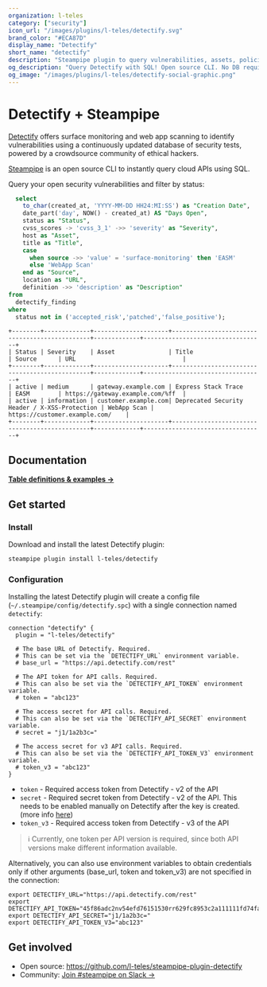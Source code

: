 ```yaml
---
organization: l-teles
category: ["security"]
icon_url: "/images/plugins/l-teles/detectify.svg"
brand_color: "#ECA87D"
display_name: "Detectify"
short_name: "detectify"
description: "Steampipe plugin to query vulnerabilities, assets, policies, IP addresses, technologies and members from Detectify."
og_description: "Query Detectify with SQL! Open source CLI. No DB required."
og_image: "/images/plugins/l-teles/detectify-social-graphic.png"
---
```


# Detectify + Steampipe

[Detectify](https://detectify.com/) offers surface monitoring and web app scanning to identify vulnerabilities using a continuously updated database of security tests, powered by a crowdsource community of ethical hackers.

[Steampipe](https://steampipe.io) is an open source CLI to instantly query cloud APIs using SQL.

Query your open security vulnerabilities and filter by status:

```sql
  select
    to_char(created_at, 'YYYY-MM-DD HH24:MI:SS') as "Creation Date",
    date_part('day', NOW() - created_at) AS "Days Open",
    status as "Status",
    cvss_scores -> 'cvss_3_1' ->> 'severity' as "Severity",
    host as "Asset",
    title as "Title",
    case
      when source ->> 'value' = 'surface-monitoring' then 'EASM'
      else 'WebApp Scan'
    end as "Source",
    location as "URL",
    definition ->> 'description' as "Description"
from
  detectify_finding
where
  status not in ('accepted_risk','patched','false_positive');
```

```
+--------+-------------+---------------------+-----------------------------------------------+-------------+----------------------------------+
| Status | Severity    | Asset               | Title                                         | Source      | URL                              |
+--------+-------------+---------------------+-----------------------------------------------+-------------+----------------------------------+
| active | medium      | gateway.example.com | Express Stack Trace                           | EASM        | https://gateway.example.com/%ff  |
| active | information | customer.example.com| Deprecated Security Header / X-XSS-Protection | WebApp Scan | https://customer.example.com/    |
+--------+-------------+---------------------+-----------------------------------------------+-------------+----------------------------------+
```

## Documentation

**[Table definitions & examples →](/plugins/l-teles/steampipe-plugin-detectify/tables)**

## Get started

### Install

Download and install the latest Detectify plugin:

```bash
steampipe plugin install l-teles/detectify
```

### Configuration

Installing the latest Detectify plugin will create a config file (`~/.steampipe/config/detectify.spc`) with a single connection named `detectify`:

```hcl
connection "detectify" {
  plugin = "l-teles/detectify"

  # The base URL of Detectify. Required.
  # This can be set via the `DETECTIFY_URL` environment variable.
  # base_url = "https://api.detectify.com/rest"

  # The API token for API calls. Required.
  # This can also be set via the `DETECTIFY_API_TOKEN` environment variable.
  # token = "abc123"

  # The access secret for API calls. Required.
  # This can also be set via the `DETECTIFY_API_SECRET` environment variable.
  # secret = "j1/1a2b3c="

  # The access secret for v3 API calls. Required.
  # This can also be set via the `DETECTIFY_API_TOKEN_V3` environment variable.
  # token_v3 = "abc123"
}
```

- `token` - Required access token from Detectify - v2 of the API
- `secret` - Required secret token from Detectify - v2 of the API. This needs to be enabled manually on Detectify after the key is created. (more info [here](<https://support.detectify.com/support/solutions/articles/48001061878-how-to-create-and-manage-api-keys#:~:text=You%20can%20also%20enable%20if%20a%20message%20signature%20(based%20on%20secret%20key)%20should%20be%20required.>))
- `token_v3` - Required access token from Detectify - v3 of the API

> ℹ️ Currently, one token per API version is required, since both API versions make different information available.

Alternatively, you can also use environment variables to obtain credentials only if other arguments (base_url, token and token_v3) are not specified in the connection:

```
export DETECTIFY_URL="https://api.detectify.com/rest"
export DETECTIFY_API_TOKEN="45f86adc2nv54efd76151530rr629fc8953c2a111111fd74fa7d361d70e55759"
export DETECTIFY_API_SECRET="j1/1a2b3c="
export DETECTIFY_API_TOKEN_V3="abc123"
```

## Get involved

- Open source: https://github.com/l-teles/steampipe-plugin-detectify
- Community: [Join #steampipe on Slack →](https://turbot.com/community/join)
